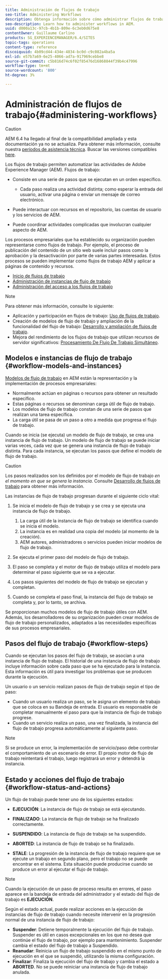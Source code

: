 ```yaml
---
title: Administración de flujos de trabajo
seo-title: Administering Workflows
description: Obtenga información sobre cómo administrar flujos de trabajo en AEM.
seo-description: Learn how to administer workflows in AEM.
uuid: d000a13c-97cb-4b1b-809e-6c3eb0d675e8
contentOwner: Guillaume Carlino
products: SG_EXPERIENCEMANAGER/6.4/SITES
topic-tags: operations
content-type: reference
discoiquuid: 4b09cd44-434e-4834-bc0d-c9c082a4ba5a
exl-id: e57b7a69-6e25-4066-ad7a-917969cebbe8
source-git-commit: c5b816d74c6f02f85476d16868844f39b4c47996
workflow-type: tm+mt
source-wordcount: '800'
ht-degree: 3%

---
```


# Administración de flujos de trabajo{#administering-workflows}

>[!CAUTION]
>
>AEM 6.4 ha llegado al final de la compatibilidad ampliada y esta documentación ya no se actualiza. Para obtener más información, consulte nuestra [períodos de asistencia técnica](https://helpx.adobe.com/es/support/programs/eol-matrix.html). Buscar las versiones compatibles [here](https://experienceleague.adobe.com/docs/).

Los flujos de trabajo permiten automatizar las actividades de Adobe Experience Manager (AEM). Flujos de trabajo:

* Consiste en una serie de pasos que se ejecutan en un orden específico.

   * Cada paso realiza una actividad distinta; como esperar la entrada del usuario, activar una página o enviar un mensaje de correo electrónico.

* Puede interactuar con recursos en el repositorio, las cuentas de usuario y los servicios de AEM.
* Puede coordinar actividades complicadas que involucran cualquier aspecto de AEM.

Los procesos empresariales que ha establecido su organización pueden representarse como flujos de trabajo. Por ejemplo, el proceso de publicación del contenido de un sitio web suele incluir pasos como la aprobación y la desactivación por parte de varias partes interesadas. Estos procesos se pueden implementar como flujos de trabajo AEM y aplicar a páginas de contenido y recursos.

* [Inicio de flujos de trabajo](/help/sites-administering/workflows-starting.md)
* [Administración de instancias de flujo de trabajo](/help/sites-administering/workflows-administering.md)
* [Administración del acceso a los flujos de trabajo](/help/sites-administering/workflows-managing.md)

>[!NOTE]
>
>Para obtener más información, consulte lo siguiente:
>
>* Aplicación y participación en flujos de trabajo: [Uso de flujos de trabajo](/help/sites-authoring/workflows.md).
>* Creación de modelos de flujo de trabajo y ampliación de la funcionalidad del flujo de trabajo: [Desarrollo y ampliación de flujos de trabajo](/help/sites-developing/workflows.md).
>* Mejora del rendimiento de los flujos de trabajo que utilizan recursos de servidor significativos: [Procesamiento De Flujo De Trabajo Simultáneo](/help/sites-deploying/configuring-performance.md#concurrent-workflow-processing).
>


## Modelos e instancias de flujo de trabajo {#workflow-models-and-instances}

[Modelos de flujo de trabajo](/help/sites-developing/workflows.md#model) en AEM están la representación y la implementación de procesos empresariales:

* Normalmente actúan en páginas o recursos para obtener un resultado específico.
* Estas páginas o recursos se denominan carga útil de flujo de trabajo.
* Los modelos de flujo de trabajo constan de una serie de pasos que realizan una tarea específica.
* La carga útil se pasa de un paso a otro a medida que progresa el flujo de trabajo.

Cuando se inicia (se ejecuta) un modelo de flujo de trabajo, se crea una instancia de flujo de trabajo. Un modelo de flujo de trabajo se puede iniciar varias veces, cada vez que se genera una instancia de flujo de trabajo distinta. Para cada instancia, se ejecutan los pasos que define el modelo de flujo de trabajo.

>[!CAUTION]
>
>Los pasos realizados son los definidos por el modelo de flujo de trabajo *en el momento en que se genera la instancia*. Consulte [Desarrollo de flujos de trabajo](/help/sites-developing/workflows.md#model) para obtener más información.

Las instancias de flujo de trabajo progresan durante el siguiente ciclo vital:

1. Se inicia el modelo de flujo de trabajo y se crea y se ejecuta una instancia de flujo de trabajo.

   1. La carga útil de la instancia de flujo de trabajo se identifica cuando se inicia el modelo.
   1. La instancia es en realidad una copia del modelo (al momento de la creación).
   1. AEM autores, administradores o servicios pueden iniciar modelos de flujo de trabajo.

1. Se ejecuta el primer paso del modelo de flujo de trabajo.
1. El paso se completa y el motor de flujo de trabajo utiliza el modelo para determinar el paso siguiente que se va a ejecutar.
1. Los pasos siguientes del modelo de flujo de trabajo se ejecutan y completan.
1. Cuando se completa el paso final, la instancia del flujo de trabajo se completa y, por lo tanto, se archiva.

Se proporcionan muchos modelos de flujo de trabajo útiles con AEM. Además, los desarrolladores de su organización pueden crear modelos de flujo de trabajo personalizados, adaptados a las necesidades específicas de sus procesos empresariales.

## Pasos del flujo de trabajo {#workflow-steps}

Cuando se ejecutan los pasos del flujo de trabajo, se asocian a una instancia de flujo de trabajo. El historial de una instancia de flujo de trabajo incluye información sobre cada paso que se ha ejecutado para la instancia. Esta información es útil para investigar los problemas que se producen durante la ejecución.

Un usuario o un servicio realizan pasos de flujo de trabajo según el tipo de paso:

* Cuando un usuario realiza un paso, se le asigna un elemento de trabajo que se coloca en su Bandeja de entrada. El usuario es responsable de completar manualmente el paso para que la instancia de flujo de trabajo progrese.
* Cuando un servicio realiza un paso, una vez finalizada, la instancia del flujo de trabajo progresa automáticamente al siguiente paso.

>[!NOTE]
>
>Si se produce un error, la implementación de servicio/paso debe controlar el comportamiento de un escenario de error. El propio motor de flujo de trabajo reintentará el trabajo, luego registrará un error y detendrá la instancia.

## Estado y acciones del flujo de trabajo {#workflow-status-and-actions}

Un flujo de trabajo puede tener uno de los siguientes estados:

* **EJECUCIÓN**: La instancia de flujo de trabajo se está ejecutando.
* **FINALIZADO**: La instancia de flujo de trabajo se ha finalizado correctamente.

* **SUSPENDIDO**: La instancia de flujo de trabajo se ha suspendido.
* **ABORTED**: La instancia de flujo de trabajo se ha finalizado.
* **STALE**: La progresión de la instancia de flujo de trabajo requiere que se ejecute un trabajo en segundo plano, pero el trabajo no se puede encontrar en el sistema. Esta situación puede producirse cuando se produce un error al ejecutar el flujo de trabajo.

>[!NOTE]
>
>Cuando la ejecución de un paso de proceso resulta en errores, el paso aparece en la bandeja de entrada del administrador y el estado del flujo de trabajo es **EJECUCIÓN**.

Según el estado actual, puede realizar acciones en la ejecución de instancias de flujo de trabajo cuando necesite intervenir en la progresión normal de una instancia de flujo de trabajo:

* **Suspender**: Detiene temporalmente la ejecución del flujo de trabajo. Suspender es útil en casos excepcionales en los que no desea que continúe el flujo de trabajo, por ejemplo para mantenimiento. Suspender cambia el estado del flujo de trabajo a Suspendido.
* **Reanudar**: Reinicia un flujo de trabajo suspendido en el mismo punto de ejecución en el que se suspendió, utilizando la misma configuración.
* **Finalizar**: Finaliza la ejecución del flujo de trabajo y cambia el estado a **ABORTED**. No se puede reiniciar una instancia de flujo de trabajo anulada.
